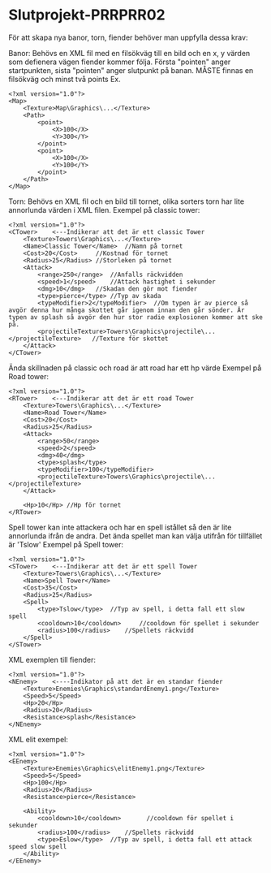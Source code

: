 # Slutprojekt-PRRPRR02

För att skapa nya banor, torn, fiender behöver man uppfylla dessa krav:

Banor:
Behövs en XML fil med en filsökväg till en bild och en x, y värden som defienera vägen fiender kommer följa. 
Första "pointen" anger startpunkten, sista "pointen" anger slutpunkt på banan.
MÅSTE finnas en filsökväg och minst två points
Ex.
```
<?xml version="1.0"?>
<Map>
	<Texture>Map\Graphics\...</Texture>
	<Path>
		<point>
			<X>100</X>
			<Y>300</Y>
		</point>
		<point>
			<X>100</X>
			<Y>100</Y>
		</point>
	</Path>
</Map>
```
Torn:
Behövs en XML fil och en bild till tornet, olika sorters torn har lite annorlunda värden i XML filen.
Exempel på classic tower:
```
<?xml version="1.0"?>
<CTower>	<---Indikerar att det är ett classic Tower
	<Texture>Towers\Graphics\...</Texture>
	<Name>Classic Tower</Name>	//Namn på tornet
	<Cost>20</Cost>		//Kostnad för tornet
	<Radius>25</Radius>	//Storleken på tornet
	<Attack>
		<range>250</range>	//Anfalls räckvidden
		<speed>1</speed>	//Attack hastighet i sekunder
		<dmg>10</dmg>	//Skadan den gör mot fiender
		<type>pierce</type>	//Typ av skada
		<typeModifier>2</typeModifier>	//Om typen är av pierce så avgör denna hur många skottet går igenom innan den går sönder. Är typen av splash så avgör den hur stor radie explosionen kommer att ske på.
		<projectileTexture>Towers\Graphics\projectile\...</projectileTexture>	//Texture för skottet
	</Attack>
</CTower>
```
Ända skillnaden på classic och road är att road har ett hp värde
Exempel på Road tower:
```
<?xml version="1.0"?>
<RTower>	<---Indikerar att det är ett road Tower
	<Texture>Towers\Graphics\...</Texture>
	<Name>Road Tower</Name>
	<Cost>20</Cost>
	<Radius>25</Radius>
	<Attack>
		<range>50</range>
		<speed>2</speed>
		<dmg>40</dmg>
		<type>splash</type>
		<typeModifier>100</typeModifier>
		<projectileTexture>Towers\Graphics\projectile\...</projectileTexture>
	</Attack>
	
	<Hp>10</Hp>	//Hp för tornet
</RTower>
```
Spell tower kan inte attackera och har en spell istållet så den är lite annorlunda ifrån de andra.
Det ända spellet man kan välja utifrån för tillfället är 'Tslow'
Exempel på Spell tower:
```
<?xml version="1.0"?>
<STower>	<---Indikerar att det är ett spell Tower
	<Texture>Towers\Graphics\...</Texture>
	<Name>Spell Tower</Name>
	<Cost>35</Cost>
	<Radius>25</Radius>
	<Spell>
		<type>Tslow</type>	//Typ av spell, i detta fall ett slow spell
		<cooldown>10</cooldown>		//cooldown för spellet i sekunder
		<radius>100</radius>	//Spellets räckvidd
	</Spell>
</STower>
```
XML exemplen till fiender:
```
<?xml version="1.0"?>
<NEnemy>	<----Indikator på att det är en standar fiender
	<Texture>Enemies\Graphics\standardEnemy1.png</Texture>
	<Speed>5</Speed>
	<Hp>20</Hp>
	<Radius>20</Radius>
	<Resistance>splash</Resistance>
</NEnemy>
```
XML elit exempel:
```
<?xml version="1.0"?>
<EEnemy>
	<Texture>Enemies\Graphics\elitEnemy1.png</Texture>
	<Speed>5</Speed>
	<Hp>100</Hp>
	<Radius>20</Radius>
	<Resistance>pierce</Resistance>
	
	<Ability>
		<cooldown>10</cooldown>	      //cooldown för spellet i sekunder
		<radius>100</radius>	//Spellets räckvidd
		<type>Eslow</type>	//Typ av spell, i detta fall ett attack speed slow spell
	</Ability>
</EEnemy>

```
